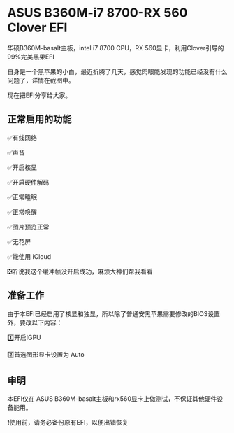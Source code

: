 # ASUS B360M-i7 8700-RX 560 Clover EFI
华硕B360M-basalt主板，intel i7 8700 CPU，RX 560显卡，利用Clover引导的99%完美黑果EFI

自身是一个黑苹果的小白，最近折腾了几天，感觉肉眼能发现的功能已经没有什么问题了，详情在截图中。

现在把EFI分享给大家。

## 正常启用的功能
✅有线网络

✅声音

✅开启核显

✅开启硬件解码

✅正常睡眠

✅正常唤醒

✅图片预览正常

✅无花屏

✅能使用 iCloud

❎听说我这个缓冲帧没开启成功，麻烦大神们帮我看看

## 准备工作

由于本EFI已经启用了核显和独显，所以除了普通安黑苹果需要修改的BIOS设置外，要改以下内容：

1️⃣开启IGPU

2️⃣首选图形显卡设置为 Auto

## 申明
本EFI仅在 ASUS B360M-basalt主板和rx560显卡上做测试，不保证其他硬件设备能用。

❗使用前，请务必备份原有EFI，以便出错恢复
